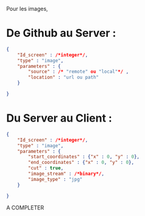 Pour les images, 
# De Github au Server : 
```json
{
    "Id_screen" : /*integer*/,
	"type" : "image",
    "parameters" : { 
		"source" : /* "remote" ou "local"*/ ,
		"location" : "url ou path"
    }

}
```
# Du Server au Client : 
```json
{
    "Id_screen" : /*integer*/,
	"type" : "image",
    "parameters" : {
		"start_coordinates" : {"x" : 0, "y" : 0},
		"end_coordinates" : {"x" : 0, "y" : 0},
		"cut" : true,
		"image_stream" : /*binary*/,
		"image_type" : "jpg"
    }	

}
```
A COMPLETER
